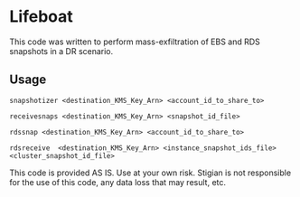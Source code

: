
# Lifeboat

This code was written to perform mass-exfiltration of EBS and RDS snapshots in a DR scenario.

## Usage

```
snapshotizer <destination_KMS_Key_Arn> <account_id_to_share_to>

receivesnaps <destination_KMS_Key_Arn> <snapshot_id_file>

rdssnap <destination_KMS_Key_Arn> <account_id_to_share_to>

rdsreceive  <destination_KMS_Key_Arn> <instance_snapshot_ids_file> <cluster_snapshot_id_file>
```

This code is provided AS IS. Use at your own risk. Stigian is not responsible for the use of this code, any data loss that may result, etc.

